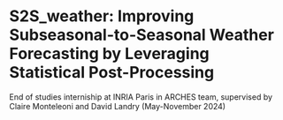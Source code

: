 # S2S_weather: Improving Subseasonal-to-Seasonal Weather Forecasting by Leveraging Statistical Post-Processing
End of studies interniship at INRIA Paris in ARCHES team, supervised by Claire Monteleoni and David Landry (May-November 2024)

